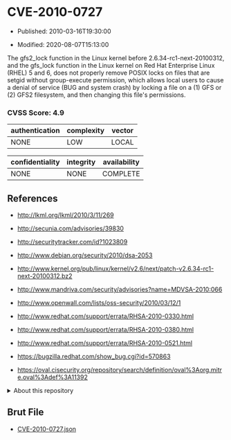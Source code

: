 # CVE-2010-0727

- Published: 2010-03-16T19:30:00

- Modified: 2020-08-07T15:13:00

The gfs2_lock function in the Linux kernel before 2.6.34-rc1-next-20100312, and the gfs_lock function in the Linux kernel on Red Hat Enterprise Linux (RHEL) 5 and 6, does not properly remove POSIX locks on files that are setgid without group-execute permission, which allows local users to cause a denial of service (BUG and system crash) by locking a file on a (1) GFS or (2) GFS2 filesystem, and then changing this file's permissions.

### CVSS Score: **4.9**

| authentication | complexity | vector |
| --- | --- | --- |
| NONE | LOW | LOCAL |

| confidentiality | integrity | availability |
| --- | --- | --- |
| NONE | NONE | COMPLETE |

## References

* http://lkml.org/lkml/2010/3/11/269

* http://secunia.com/advisories/39830

* http://securitytracker.com/id?1023809

* http://www.debian.org/security/2010/dsa-2053

* http://www.kernel.org/pub/linux/kernel/v2.6/next/patch-v2.6.34-rc1-next-20100312.bz2

* http://www.mandriva.com/security/advisories?name=MDVSA-2010:066

* http://www.openwall.com/lists/oss-security/2010/03/12/1

* http://www.redhat.com/support/errata/RHSA-2010-0330.html

* http://www.redhat.com/support/errata/RHSA-2010-0380.html

* http://www.redhat.com/support/errata/RHSA-2010-0521.html

* https://bugzilla.redhat.com/show_bug.cgi?id=570863

* https://oval.cisecurity.org/repository/search/definition/oval%3Aorg.mitre.oval%3Adef%3A11392

<details>
<summary>About this repository</summary> 

  This repository is part of the project [Live Hack CVE](https://github.com/Live-Hack-CVE). Main website can be found [www.live-hack.org](https://www.live-hack.org) 
  
  Made by [Sn0wAlice](https://github.com/Sn0wAlice) for the people that care about security and need to have a feed of the latest CVEs. Hope you enjoy it, don't forget to star the repo and follow me on [Twitter](https://twitter.com/Sn0wAlice) and [Github](https://github.com/Sn0wAlice). And that is my [personnal website](https://www.alice-snow.me/)

  - [Home Page](https://github.com/Live-Hack-CVE)
  - [Framework](https://github.com/Live-Hack-CVE/cve-framework)
  - [CVE database](https://github.com/Live-Hack-CVE/full_database)
  - [Changelog](https://github.com/Live-Hack-CVE/Changelog)
</details>

## Brut File

* [CVE-2010-0727.json](https://raw.githubusercontent.com/Live-Hack-CVE/full_database/main/cves/2010/CVE-2010-0727.json)

